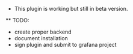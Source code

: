 * This plugin is working but still in beta version. 

** TODO:
- create proper backend
- document installation
- sign plugin and submit to grafana project
